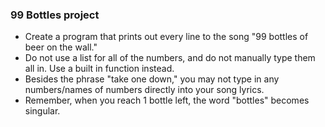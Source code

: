 ### 99 Bottles project
- Create a program that prints out every line to the song "99 bottles of beer on the wall."
- Do not use a list for all of the numbers, and do not manually type them all in. Use a built in function instead.
- Besides the phrase "take one down," you may not type in any numbers/names of numbers directly into your song lyrics.
- Remember, when you reach 1 bottle left, the word "bottles" becomes singular.